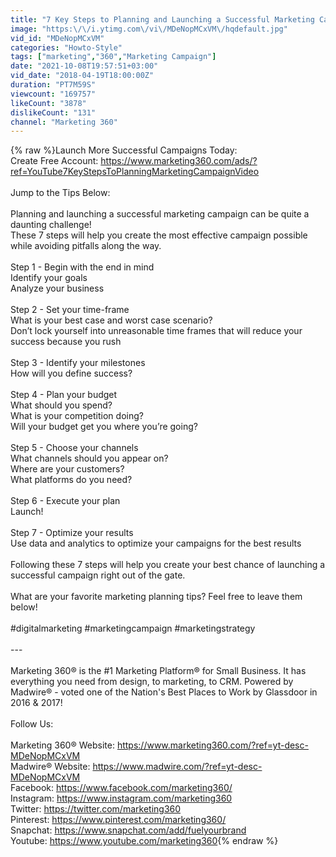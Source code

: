 ```yaml
---
title: "7 Key Steps to Planning and Launching a Successful Marketing Campaign | Marketing 360®"
image: "https:\/\/i.ytimg.com\/vi\/MDeNopMCxVM\/hqdefault.jpg"
vid_id: "MDeNopMCxVM"
categories: "Howto-Style"
tags: ["marketing","360","Marketing Campaign"]
date: "2021-10-08T19:57:51+03:00"
vid_date: "2018-04-19T18:00:00Z"
duration: "PT7M59S"
viewcount: "169757"
likeCount: "3878"
dislikeCount: "131"
channel: "Marketing 360"
---
```

{% raw %}Launch More Successful Campaigns Today: <br />Create Free Account: <a rel="nofollow" target="blank" href="https://www.marketing360.com/ads/?ref=YouTube7KeyStepsToPlanningMarketingCampaignVideo">https://www.marketing360.com/ads/?ref=YouTube7KeyStepsToPlanningMarketingCampaignVideo</a><br /><br />Jump to the Tips Below:<br /><br />Planning and launching a successful marketing campaign can be quite a daunting challenge!<br />These 7 steps will help you create the most effective campaign possible while avoiding pitfalls along the way.<br /><br />Step 1 - Begin with the end in mind<br />Identify your goals<br />Analyze your business<br /><br />Step 2 - Set your time-frame<br />What is your best case and worst case scenario?<br />Don’t lock yourself into unreasonable time frames that will reduce your success because you rush<br /><br />Step 3 - Identify your milestones<br />How will you define success?<br /><br />Step 4 - Plan your budget<br />What should you spend?<br />What is your competition doing?<br />Will your budget get you where you’re going?<br /><br />Step 5 - Choose your channels<br />What channels should you appear on?<br />Where are your customers?<br />What platforms do you need?<br /><br />Step 6 - Execute your plan<br />Launch!<br /><br />Step 7 - Optimize your results<br />Use data and analytics to optimize your campaigns for the best results<br /><br />Following these 7 steps will help you create your best chance of launching a successful campaign right out of the gate. <br /><br />What are your favorite marketing planning tips? Feel free to leave them below! <br /><br />#digitalmarketing #marketingcampaign #marketingstrategy<br /><br />---<br /><br />Marketing 360® is the #1 Marketing Platform® for Small Business. It has everything you need from design, to marketing, to CRM. Powered by Madwire® - voted one of the Nation's Best Places to Work by Glassdoor in 2016 &amp; 2017! <br /><br />Follow Us:<br /><br />Marketing 360® Website: <a rel="nofollow" target="blank" href="https://www.marketing360.com/?ref=yt-desc-MDeNopMCxVM">https://www.marketing360.com/?ref=yt-desc-MDeNopMCxVM</a><br />Madwire® Website: <a rel="nofollow" target="blank" href="https://www.madwire.com/?ref=yt-desc-MDeNopMCxVM">https://www.madwire.com/?ref=yt-desc-MDeNopMCxVM</a><br />Facebook: <a rel="nofollow" target="blank" href="https://www.facebook.com/marketing360/">https://www.facebook.com/marketing360/</a><br />Instagram: <a rel="nofollow" target="blank" href="https://www.instagram.com/marketing360">https://www.instagram.com/marketing360</a><br />Twitter: <a rel="nofollow" target="blank" href="https://twitter.com/marketing360">https://twitter.com/marketing360</a><br />Pinterest: <a rel="nofollow" target="blank" href="https://www.pinterest.com/marketing360/">https://www.pinterest.com/marketing360/</a><br />Snapchat: <a rel="nofollow" target="blank" href="https://www.snapchat.com/add/fuelyourbrand">https://www.snapchat.com/add/fuelyourbrand</a><br />Youtube: <a rel="nofollow" target="blank" href="https://www.youtube.com/marketing360">https://www.youtube.com/marketing360</a>{% endraw %}
